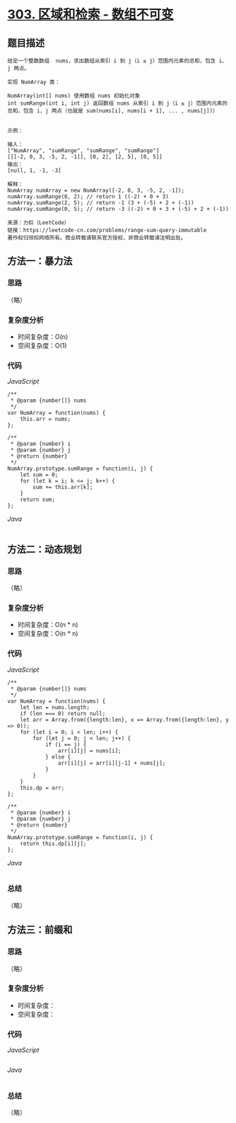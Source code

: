 # [303. 区域和检索 - 数组不可变](https://leetcode-cn.com/problems/range-sum-query-immutable/)

## 题目描述

```
给定一个整数数组  nums，求出数组从索引 i 到 j（i ≤ j）范围内元素的总和，包含 i、j 两点。

实现 NumArray 类：

NumArray(int[] nums) 使用数组 nums 初始化对象
int sumRange(int i, int j) 返回数组 nums 从索引 i 到 j（i ≤ j）范围内元素的总和，包含 i、j 两点（也就是 sum(nums[i], nums[i + 1], ... , nums[j])）
 

示例：

输入：
["NumArray", "sumRange", "sumRange", "sumRange"]
[[[-2, 0, 3, -5, 2, -1]], [0, 2], [2, 5], [0, 5]]
输出：
[null, 1, -1, -3]

解释：
NumArray numArray = new NumArray([-2, 0, 3, -5, 2, -1]);
numArray.sumRange(0, 2); // return 1 ((-2) + 0 + 3)
numArray.sumRange(2, 5); // return -1 (3 + (-5) + 2 + (-1)) 
numArray.sumRange(0, 5); // return -3 ((-2) + 0 + 3 + (-5) + 2 + (-1))

来源：力扣（LeetCode）
链接：https://leetcode-cn.com/problems/range-sum-query-immutable
著作权归领扣网络所有。商业转载请联系官方授权，非商业转载请注明出处。
```

## 方法一：暴力法

### 思路

（略）

### 复杂度分析

- 时间复杂度：O(n)
- 空间复杂度：O(1)

### 代码

*JavaScript*

```JS
/**
 * @param {number[]} nums
 */
var NumArray = function(nums) {
    this.arr = nums;
};

/**
 * @param {number} i
 * @param {number} j
 * @return {number}
 */
NumArray.prototype.sumRange = function(i, j) {
    let sum = 0;
    for (let k = i; k <= j; k++) {
        sum += this.arr[k];
    }
    return sum;
};
```

*Java*

```Java

```

## 方法二：动态规划

### 思路

（略）

### 复杂度分析

- 时间复杂度：O(n * n)
- 空间复杂度：O(n * n)

### 代码

*JavaScript*

```JS
/**
 * @param {number[]} nums
 */
var NumArray = function(nums) {
    let len = nums.length;
    if (len === 0) return null;
    let arr = Array.from({length:len}, x => Array.from({length:len}, y => 0));
    for (let i = 0; i < len; i++) {
        for (let j = 0; j < len; j++) {
            if (i == j) {
                arr[i][j] = nums[i];
            } else {
                arr[i][j] = arr[i][j-1] + nums[j];
            }
        }
    }
    this.dp = arr;
};

/**
 * @param {number} i
 * @param {number} j
 * @return {number}
 */
NumArray.prototype.sumRange = function(i, j) {
    return this.dp[i][j];
};
```

*Java*

```Java

```

### **总结**

（略）

## 方法三：前缀和

### 思路

（略）

### 复杂度分析

- 时间复杂度：
- 空间复杂度：

### 代码

*JavaScript*

```JS

```

*Java*

```Java

```

### **总结**

（略）